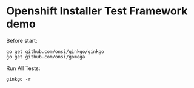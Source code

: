 # Openshift Installer Test Framework demo

Before start:

```
go get github.com/onsi/ginkgo/ginkgo
go get github.com/onsi/gomega
```


Run All Tests:

```
ginkgo -r
```
